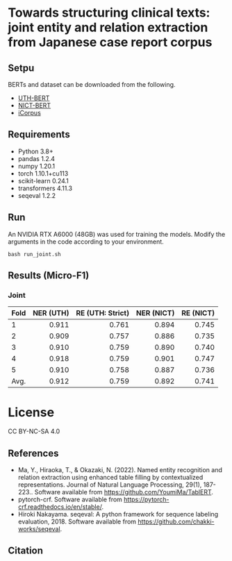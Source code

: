 # Towards structuring clinical texts: joint entity and relation extraction from Japanese case report corpus

## Setpu

BERTs and dataset can be downloaded from the following.
- [UTH-BERT](https://ai-health.m.u-tokyo.ac.jp/home/research/uth-bert)
- [NICT-BERT](https://alaginrc.nict.go.jp/nict-bert/index.html)
- [iCorpus](https://ai-health.m.u-tokyo.ac.jp/home/research/corpus)

## Requirements

- Python 3.8+
- pandas 1.2.4
- numpy 1.20.1
- torch 1.10.1+cu113
- scikit-learn 0.24.1
- transformers 4.11.3
- seqeval 1.2.2

## Run

An NVIDIA RTX A6000 (48GB) was used for training the models.
Modify the arguments in the code according to your environment.

```
bash run_joint.sh
```

## Results (Micro-F1)

### Joint

| Fold | NER (UTH) |RE (UTH: Strict)| NER (NICT) |RE (NICT)|
|:---|---:|---:|---:|---:|
|1 |0.911|0.761|0.894|0.745|
|2 |0.909|0.757|0.886|0.735|
|3 |0.910|0.759|0.890|0.740|
|4 |0.918|0.759|0.901|0.747|
|5 |0.910|0.758|0.887|0.736|
|Avg. |0.912|0.759|0.892|0.741|



# License
CC BY-NC-SA 4.0

## References

- Ma, Y., Hiraoka, T., & Okazaki, N. (2022). Named entity recognition and relation extraction using enhanced table filling by contextualized representations. Journal of Natural Language Processing, 29(1), 187-223.. Software available from https://github.com/YoumiMa/TablERT.
- pytorch-crf. Software available from https://pytorch-crf.readthedocs.io/en/stable/.
- Hiroki Nakayama. seqeval: A python framework for sequence labeling evaluation, 2018. Software available from https://github.com/chakki-works/seqeval.

## Citation

```
```
